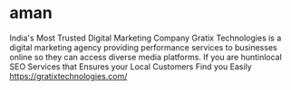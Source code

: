 # aman
India's Most Trusted Digital Marketing Company Gratix Technologies is a digital marketing agency providing performance services to businesses online so they can access diverse media platforms. If you are huntinlocal SEO Services that Ensures your Local Customers Find you Easily
https://gratixtechnologies.com/
